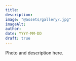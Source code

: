 ```yaml
---
title:
description:
image: "@assets/gallery/.jpg"
imageAlt:
author:
date: YYYY-MM-DD
draft: true
---
```


Photo and description here.

